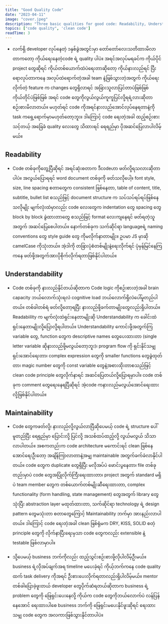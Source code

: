 ```yaml
---
title: "Good Quality Code"
date: "2023-04-11"
image: "cover.jpeg"
description: "Three basic qualities for good code: Readability, Understandability and Maintainability"
topics: ["code quality", 'clean code']
readTime: 3
---
```


- လက်ရှိ developer လုပ်နေတဲ့ ၁နှစ်ခွဲအတွင်းမှာ တော်တော်လေးသတိထားမိလာတာကတော့ ကိုယ်ရေးနေတဲ့code ရဲ့ quality ပါပဲ။ အရင်အလုပ်မရခင်က ကိုယ်ပိုင် project တွေဆိုရင် ကိုယ်တစ်ယောက်ထဲပဲရေးတာဆိုတော့ ကိုယ်နားလည်ရင် ပြီးရောလုပ်တာကနေ အလုပ်ထဲရောက်တဲ့အခါ team နဲ့ဖြစ်သွားတဲ့အတွက် ကိုယ်ရေးလိုက်တဲ့ feature က changes တွေရှိလာရင် အခြားသူလာပြင်တာပဲဖြစ်ဖြစ် ကိုယ်တိုင်ပဲဖြစ်ဖြစ် အရင် code တွေကိုလွယ်လွယ်ကူကူပြင်လို့ရရဲ့လားဆိုတာ စဉ်းစားမိလာတယ်။ မဟုတ်ရင် code ကိုအရင်နားလည်အောင်လုပ်နေရတာနဲ့ကို task ကရှေ့ရောက်မှာမဟုတ်တော့ဘူး။ ဒါကြောင့် code ရေးတဲ့အခါ ထည့်စဉ်းစားသင့်တယ့် အခြေခံ quality လေးတွေ သိထားရင် ရေရည်မှာ ပိုအဆင်ပြေလာပါလိမ့်မယ်။​

## Readability

- Code တစ်ခုကိုတွေ့ပြီဆိုရင် အရင်ဆုံးစတာက ဒီcodeဟာ ဖတ်လို့ရသလားဆိုတာပါပဲ။ အလွယ်ပြောရရင် word document တစ်ခုကို ဖတ်သလိုပေါ့။​ font style, size, line spacing စတာတွေက consistent ဖြစ်နေတာ, table of content, title, subtitle, bullet list စသည်ဖြင့် document structure က သပ်သပ်ရပ်ရပ်ဖြစ်နေသလိုမျိုး မျက်လုံးထဲမှာလည်း code လေးတွေက indentation တွေ spacing တွေ block by block ခွဲထားတာတွေ စသည်ဖြင့် format လေးကျနေရင် ဖတ်ရတဲ့သူအတွက် အဆင်ပြေစေပါတယ်။ နောက်တစ်ခုက သက်ဆိုင်ရာ languageရဲ့ naming conventions တွေ style guide တွေ ကိုမလိုက်နာတာမျိုး။ ဥပမာ JS မှာဆို camelCase ကိုသုံးတယ်။ အဲ့ဒါကို တခြားပုံစံတစ်မျိုးနဲ့ရေးလိုက်ရင် ပုံမှန်မြင်နေကြကနေ ဖတ်ဖို့အတွက်အားပိုစိုက်လိုက်ရတာဖြစ်နိုင်ပါတယ်။​

## Understandability

- Code တစ်ခုကို နားလည်နိုင်တယ်ဆိုတာက Code logic ကိုစဉ်းစားတဲ့အခါ brain capacity ဘယ်လောက်သုံးရလဲ cognitive load ဘယ်လောက်ရှိလဲပေါ်မူတည်ပါတယ်။ တစ်ခါတစ်ရံ ဖတ်လို့တော့ရပြီး နားလည်ဖို့ခက်တာမျိုးတွေလည်းရှိပါတယ်။ Readabiility က မျက်လုံးထဲရှင်းနေတာမျိုးဆို Understandability က ခေါင်းထဲရှင်းနေတာမျိုးလို့ပြောလို့ရပါတယ်။​ Understandability ကောင်းဖို့အတွက်ကြ variable တွေ, function တွေက descriptive names တွေပေးထားတာ (single letter variable ဆိုနားလည်ဖို့မလွယ်တော့ဘူး)၊ program flow ကို ရှင်းနိုင်သမျှရှင်းအောင်ရေးတာ၊ complex expression တွေကို smaller functions တွေခွဲထုတ်တာ၊ magic number တွေကို const variable တွေနဲ့အစားထိုးတာစသည်ဖြင့် clean code principle တွေလိုက်နာရင် အဆင်ပြေတယ်လို့ပြောရမှာပါ။ code တစ်ခုက comment တွေရေးနေရပြီဆိုရင် အဲ့code ကနားလည်မလွယ်အောင်ရေးထားလို့ဖြစ်နိုင်ပါတယ်။

## Maintainability

- Code တွေကဖတ်လို့၊ နားလည်လို့လွယ်လာပြီဆိုပေမယ့် code ရဲ့ structure ပေါ်မူတည်ပြီး ရေရှည်မှာ ပြောင်းလို့ ပြင်လို့ အသစ်ထပ်ထည့်လို့ လွယ်မလွယ် သိသာလာပါတယ်။ အစကတည်းက code architecture မကောင်းရင် clean ဖြစ်နေအောင်ရေးဦးတော့ အချိန်ကြာလာတာနဲ့အမျှ maintainable အတွက်ခက်ခဲလာနိုင်ပါတယ်။ code တွေက duplicate တွေရှိပြီး မလိုအပ်ပဲ ဖောင်းပွနေတာ၊ file တစ်ခုတည်းမှာပဲ code တွေအပြုံလိုက်ကြီးရေးထားတာ၊ project အတွက် standard မရှိပဲ team member တွေက တစ်ယောက်တစ်မျိုးဆီရေးထားတာ, complex functionality (form handling, state management) တွေအတွက် library တွေသုံးပြီး abstraction layer မထုတ်ထားတာ, သက်ဆိုင်ရာ technology ရဲ့ design pattern တွေမသုံးတာ စတာတွေကြောင့် Maintainability ဘက်မှာ အားနည်းလာပါတယ်။ ဒါကြောင့် code ရေးတဲ့အခါ clean ဖြစ်ရုံမက DRY, KISS, SOLID စတဲ့ principle တွေကို လိုက်နာပြီးရေးမှသာ code တွေကလည်း extensible နဲ့ testable ဖြစ်လာမှာပါ။

- သို့ပေမယ့် business ဘက်ကိုလည်း ထည့်သွင်းစဉ်းစားဖို့လိုပါလိမ့်ဦးမယ်။​ business ရဲ့လိုအပ်ချက်အရ timeline မပေးခဲ့ရင် ကိုယ့်ဘက်ကနေ code quality ထက် task delivery ကိုအရင် ဦးစားပေးလိုက်ရတာလည်းရှိပါလိမ့်မယ်။ mentor တစ်ခါပြောခဲ့ဖူးတယ် developer တွေပိုက်ဆံရတယ်ဆိုတာက business ရဲ့ problem တွေကို ဖြေရှင်းပေးနေလို့ ကိုယ်က code တွေကိုဘယ်လောက်ပဲ လန်ပြန်နေအောင် ရေးထားပါစေ business ဘက်ကို ဖြေရှင်းမပေးနိုင်ဖူးဆိုရင် ရေးထားသမျှ code တွေက အလကားဖြစ်သွားနိုင်တာပါပဲ။
